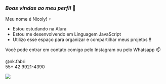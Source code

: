 ### *Boas vindas ao meu perfil* 🤍

Meu nome é Nicoly! ♀️

- Estou estudando na Alura
- Estou me desenvolvendo em Linguagem JavaScript
- Utilizo esse espaço para organizar e compartilhar meus projetos ‼️

Vocẽ pode entrar em contato comigo pelo Instagram ou pelo Whatsapp 📫

@nk.fabri                       
55+ 42 9921-4390

![](https://media1.tenor.com/m/oWf64o5vKRUAAAAd/disney-aristocats.gif)
